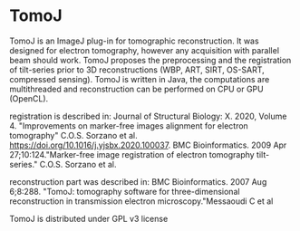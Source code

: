 # TomoJ

TomoJ is an ImageJ plug-in  for tomographic reconstruction.
It was designed for electron tomography, however any acquisition with parallel beam should work.
TomoJ proposes the preprocessing and the registration of tilt-series prior to 3D reconstructions (WBP, ART, SIRT, OS-SART, compressed sensing). 
TomoJ is written in Java, the computations are multithreaded and reconstruction can be performed on CPU or GPU (OpenCL).

registration is described in:
Journal of Structural Biology: X. 2020, Volume 4. "Improvements on marker-free images alignment for electron tomography" C.O.S. Sorzano et al. https://doi.org/10.1016/j.yjsbx.2020.100037. 
BMC Bioinformatics. 2009 Apr 27;10:124."Marker-free image registration of electron tomography tilt-series." C.O.S. Sorzano et al.

reconstruction part was described in:
BMC Bioinformatics. 2007 Aug 6;8:288. "TomoJ: tomography software for three-dimensional reconstruction in transmission electron microscopy."Messaoudi C et al

TomoJ is distributed under GPL v3 license
